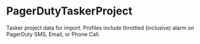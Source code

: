 # PagerDutyTaskerProject
Tasker project data for import. Profiles include throttled (inclusive) alarm on PagerDuty SMS, Email, or Phone Call.
